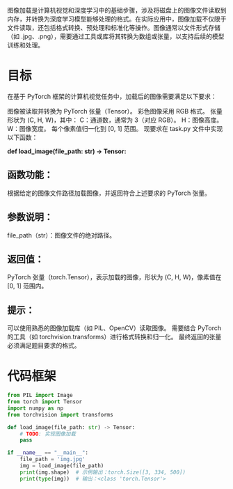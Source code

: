 图像加载是计算机视觉和深度学习中的基础步骤，涉及将磁盘上的图像文件读取到内存，并转换为深度学习模型能够处理的格式。在实际应用中，图像加载不仅限于文件读取，还包括格式转换、预处理和标准化等操作。图像通常以文件形式存储（如 .jpg、.png），需要通过工具或库将其转换为数组或张量，以支持后续的模型训练和处理。

# 目标
在基于 PyTorch 框架的计算机视觉任务中，加载后的图像需要满足以下要求：

图像被读取并转换为 PyTorch 张量（Tensor）。
彩色图像采用 RGB 格式。
张量形状为 (C, H, W)，其中：
C：通道数，通常为 3（对应 RGB）。
H：图像高度。
W：图像宽度。
每个像素值归一化到 [0, 1] 范围。
现要求在 task.py 文件中实现以下函数：

**def load_image(file_path: str) -> Tensor:**

## 函数功能：
根据给定的图像文件路径加载图像，并返回符合上述要求的 PyTorch 张量。

## 参数说明：
file_path（str）：图像文件的绝对路径。

## 返回值：
PyTorch 张量（torch.Tensor），表示加载的图像，形状为 (C, H, W)，像素值在 [0, 1] 范围内。

## 提示：
可以使用熟悉的图像加载库（如 PIL、OpenCV）读取图像。
需要结合 PyTorch 的工具（如 torchvision.transforms）进行格式转换和归一化。
最终返回的张量必须满足题目要求的格式。

# 代码框架
```python
from PIL import Image
from torch import Tensor
import numpy as np
from torchvision import transforms

def load_image(file_path: str) -> Tensor:
    # TODO: 实现图像加载
    pass

if __name__ == "__main__":
    file_path = 'img.jpg'
    img = load_image(file_path)
    print(img.shape)  # 示例输出：torch.Size([3, 334, 500])
    print(type(img))  # 输出：<class 'torch.Tensor'>
```